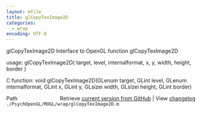```yaml
---
layout: mfile
title: glCopyTexImage2D
categories:
  - wrap
encoding: UTF-8
---
```


glCopyTexImage2D  Interface to OpenGL function glCopyTexImage2D

usage:  glCopyTexImage2D( target, level, internalformat, x, y, width, height, border )

C function:  void glCopyTexImage2D(GLenum target, GLint level, GLenum internalformat, GLint x, GLint y, GLsizei width, GLsizei height, GLint border)


<div class="code_header" style="text-align:right;">
  <span style="float:left;">Path&nbsp;&nbsp;</span> <span class="counter">Retrieve <a href=
  "https://raw.github.com/Psychtoolbox-3/Psychtoolbox-3/beta/./PsychOpenGL/MOGL/wrap/glCopyTexImage2D.m">current version from GitHub</a> | View <a href=
  "https://github.com/Psychtoolbox-3/Psychtoolbox-3/commits/beta/./PsychOpenGL/MOGL/wrap/glCopyTexImage2D.m">changelog</a></span>
</div>
<div class="code">
  <code>./PsychOpenGL/MOGL/wrap/glCopyTexImage2D.m</code>
</div>
